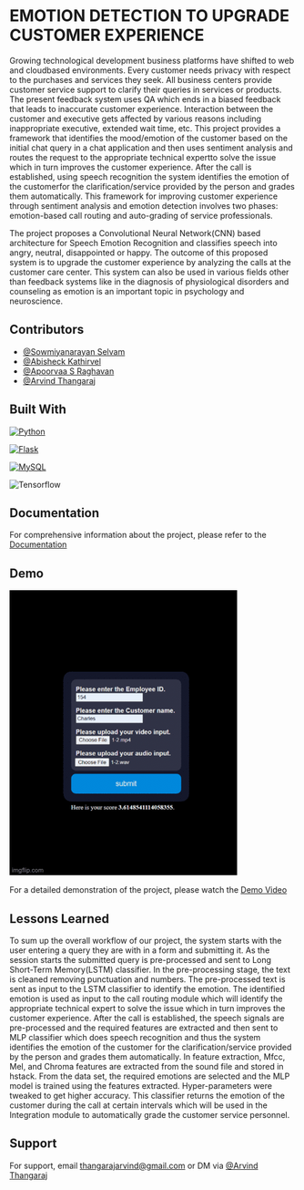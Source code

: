 
# EMOTION DETECTION TO UPGRADE CUSTOMER EXPERIENCE

Growing technological development business platforms have shifted to web and cloudbased environments. Every customer needs privacy with respect to the purchases and services they seek. All business centers provide customer service support to clarify
their queries in services or products. The present feedback system uses QA which ends in a biased feedback that leads to inaccurate customer experience. Interaction between the customer and executive gets affected by various reasons including inappropriate executive, extended wait time, etc. This project provides a framework that identifies the mood/emotion of the customer based on the initial chat query in a chat application and
then uses sentiment analysis and routes the request to the appropriate technical expertto solve the issue which in turn improves the customer experience. After the call is
established, using speech recognition the system identifies the emotion of the customerfor the clarification/service provided by the person and grades them automatically. This framework for improving customer experience through sentiment analysis and emotion detection involves two phases: emotion-based call routing and auto-grading of service professionals.

The project proposes a Convolutional Neural Network(CNN) based architecture for Speech Emotion Recognition and classifies speech into angry, neutral, disappointed or happy. The outcome of this proposed system is to upgrade the customer experience by
analyzing the calls at the customer care center. This system can also be used in various fields other than feedback systems like in the diagnosis of physiological disorders and counseling as emotion is an important topic in psychology and neuroscience.
## Contributors

- [@Sowmiyanarayan Selvam](https://github.com/SowmiSelvam)
- [@Abisheck Kathirvel](https://github.com/abisheckkathir)
- [@Apoorvaa S Raghavan](https://github.com/Apoorvaa27)
- [@Arvind Thangaraj](https://github.com/thangarajarvind)
## Built With

[![Python](https://img.shields.io/badge/Python-14354C?style=for-the-badge&logo=python&logoColor=white)](https://www.python.org)

[![Flask](https://img.shields.io/badge/Flask-000000?style=for-the-badge&logo=flask&logoColor=white)](https://flask.palletsprojects.com/en/3.0.x/)

[![MySQL](https://img.shields.io/badge/MySQL-005C84?style=for-the-badge&logo=mysql&logoColor=white)](https://www.mysql.com/)

![Tensorflow](https://img.shields.io/badge/TensorFlow-FF6F00?style=for-the-badge&logo=tensorflow&logoColor=white)
## Documentation

For comprehensive information about the project, please refer to the [Documentation](https://github.com/thangarajarvind/Emotion-detection-to-upgrade-customer-experience/blob/main/Emotion_detection_to_upgrade_Customer_Experience%20(3).pdf)


## Demo

![](https://github.com/thangarajarvind/Emotion-detection-to-upgrade-customer-experience/blob/main/Emotion_gif.gif)

For a detailed demonstration of the project, please watch the [Demo Video](https://drive.google.com/file/d/144hzQKfIDB_q-VB_LpS7AcGKMOVKGapG/view?usp=sharing)

## Lessons Learned

To sum up the overall workflow of our project, the system starts with the user entering a query they are with in a form and submitting it. As the session starts the submitted query is pre-processed and sent to Long Short-Term Memory(LSTM) classifier. In the pre-processing stage, the text is cleaned removing punctuation and numbers. The pre-processed text is sent as input to the LSTM classifier to identify the emotion. The
identified emotion is used as input to the call routing module which will identify the appropriate technical expert to solve the issue which in turn improves the customer experience. After the call is established, the speech signals are pre-processed and the required features are extracted and then sent to MLP classifier which does speech recognition and thus the system identifies the emotion of the customer for the clarification/service provided by the person and grades them automatically. In feature extraction, Mfcc, Mel, and Chroma features are extracted from the sound file and stored in hstack. From the data set, the required emotions are selected and the MLP model is trained using the features extracted. Hyper-parameters were tweaked to get higher accuracy. This classifier returns the emotion of the customer during the call at certain intervals which will be used in the Integration module to automatically grade the customer service personnel.

## Support

For support, email thangarajarvind@gmail.com or DM via [@Arvind Thangaraj](https://www.linkedin.com/in/arvind-thangaraj/)
